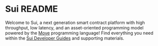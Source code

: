# Sui README

Welcome to Sui, a next generation smart contract platform with high throughput, low latency, and an asset-oriented programming model powered by the [Move](https://github.com/MystenLabs/awesome-move) programming language! Find everything you need within the [Sui Developer Guides](doc/src/index.md) and supporting materials.
